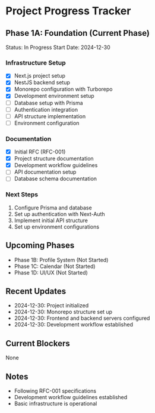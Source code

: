 # Project Progress Tracker

## Phase 1A: Foundation (Current Phase)
Status: In Progress
Start Date: 2024-12-30

### Infrastructure Setup
- [x] Next.js project setup
- [x] NestJS backend setup
- [x] Monorepo configuration with Turborepo
- [x] Development environment setup
- [ ] Database setup with Prisma
- [ ] Authentication integration
- [ ] API structure implementation
- [ ] Environment configuration

### Documentation
- [x] Initial RFC (RFC-001)
- [x] Project structure documentation
- [x] Development workflow guidelines
- [ ] API documentation setup
- [ ] Database schema documentation

### Next Steps
1. Configure Prisma and database
2. Set up authentication with Next-Auth
3. Implement initial API structure
4. Set up environment configurations

## Upcoming Phases
- Phase 1B: Profile System (Not Started)
- Phase 1C: Calendar (Not Started)
- Phase 1D: UI/UX (Not Started)

## Recent Updates
- 2024-12-30: Project initialized
- 2024-12-30: Monorepo structure set up
- 2024-12-30: Frontend and backend servers configured
- 2024-12-30: Development workflow established

## Current Blockers
None

## Notes
- Following RFC-001 specifications
- Development workflow guidelines established
- Basic infrastructure is operational 